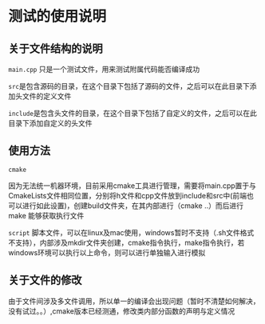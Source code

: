 # 测试的使用说明
## 关于文件结构的说明
`main.cpp` 只是一个测试文件，用来测试附属代码能否编译成功

`src`是包含源码的目录，在这个目录下包括了源码的文件，之后可以在此目录下添加头文件的定义文件

`include`是包含头文件的目录，在这个目录下包括了自定义的文件，之后可以在此目录下添加自定义的头文件

## 使用方法
`cmake` 

因为无法统一机器环境，目前采用cmake工具进行管理，需要将main.cpp置于与CmakeLists文件相同位置，分别将h文件和cpp文件放到include和src中(前端也可以进行如此设置)，创建build文件夹，在其内部进行（cmake ..）而后进行make 能够获取执行文件

`script` 脚本文件，可以在linux及mac使用，windows暂时不支持（.sh文件格式不支持），内部涉及mkdir文件夹创建，cmake指令执行，make指令执行，若windows环境可以执行以上命令，则可以进行单独输入进行模拟

## 关于文件的修改

由于文件间涉及多文件调用，所以单一的编译会出现问题（暂时不清楚如何解决，没有试过。。）,cmake版本已经测通，修改类内部分函数的声明与定义情况